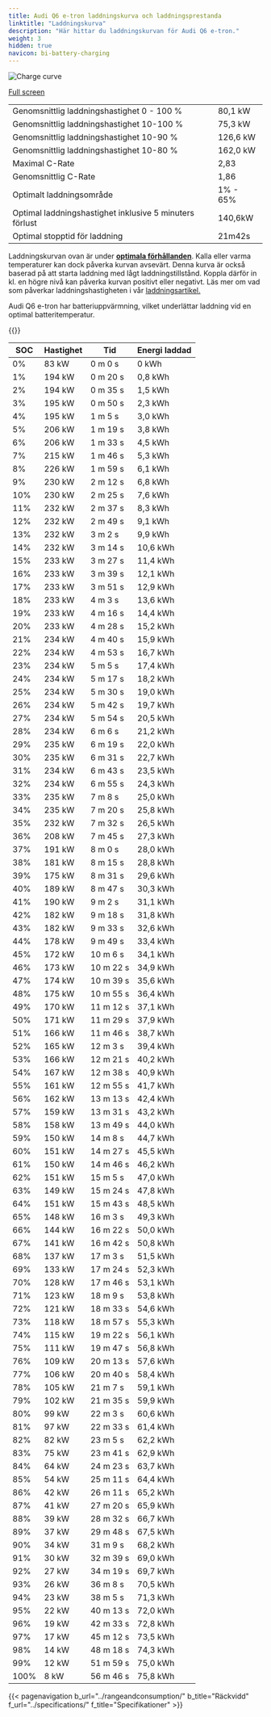 ```yaml
---
title: Audi Q6 e-tron laddningskurva och laddningsprestanda
linktitle: "Laddningskurva"
description: "Här hittar du laddningskurvan för Audi Q6 e-tron."
weight: 3
hidden: true
navicon: bi-battery-charging
---
```

<!-- markdownlint-disable MD033 -->
<img src="/images/models/audi/q6_e-tron/q6_e-tron/chargingcurve.svg" alt="Charge curve" class="img-fluid">

[Full screen](/images/models/audi/q6_e-tron/q6_e-tron/chargingcurve.svg)


<table class="table table-striped border">
<tbody>
<tr>
<td>Genomsnittlig laddningshastighet 0 - 100 %</td><td>80,1 kW</td>
</tr>
<tr>
<td>Genomsnittlig laddningshastighet 10-100 %</td><td>75,3 kW</td>
</tr>
<tr>
<td>Genomsnittlig laddningshastighet 10-90 %</td><td>126,6 kW</td>
</tr>
<tr>
<td>Genomsnittlig laddningshastighet 10-80 %</td><td>162,0 kW</td>
</tr>
<tr>
<td>Maximal C-Rate</td><td>2,83</td>
</tr>
<tr>
<td>Genomsnittlig C-Rate</td><td>1,86</td>
</tr>
<tr>
<td>Optimalt laddningsområde</td><td>1% - 65%</td>
</tr>
<tr>
<td>Optimal laddningshastighet inklusive 5 minuters förlust</td><td>140,6kW</td>
</tr>
<tr>
<td>Optimal stopptid för laddning</td><td>21m42s</td>
</tr>
</tbody>
</table>


Laddningskurvan ovan är under **[optimala förhållanden](../../../../../technology/battery/charging/#temperatur)**. Kalla eller varma temperaturer kan dock påverka kurvan avsevärt. Denna kurva är också baserad på att starta laddning med lågt laddningstillstånd. Koppla därför in kl. en högre nivå kan påverka kurvan positivt eller negativt. Läs mer om vad som påverkar laddningshastigheten i vår [laddningsartikel.](../../../../../technology/battery/charging/)


Audi Q6 e-tron har batteriuppvärmning, vilket underlättar laddning vid en optimal batteritemperatur.


{{<evkxdisplayaddarticle />}}
<table class="table table-striped border">
<thead>
<tr><th>SOC</th><th>Hastighet</th><th>Tid</th><th>Energi laddad</th></tr>
</thead>
<tbody>
<tr>
<td>0%</td><td>83 kW</td><td> 0 m 0 s </td><td>0 kWh </td>
</tr>
<tr>
<td>1%</td><td>194 kW</td><td> 0 m 20 s </td><td>0,8 kWh </td>
</tr>
<tr>
<td>2%</td><td>194 kW</td><td> 0 m 35 s </td><td>1,5 kWh </td>
</tr>
<tr>
<td>3%</td><td>195 kW</td><td> 0 m 50 s </td><td>2,3 kWh </td>
</tr>
<tr>
<td>4%</td><td>195 kW</td><td> 1 m 5 s </td><td>3,0 kWh </td>
</tr>
<tr>
<td>5%</td><td>206 kW</td><td> 1 m 19 s </td><td>3,8 kWh </td>
</tr>
<tr>
<td>6%</td><td>206 kW</td><td> 1 m 33 s </td><td>4,5 kWh </td>
</tr>
<tr>
<td>7%</td><td>215 kW</td><td> 1 m 46 s </td><td>5,3 kWh </td>
</tr>
<tr>
<td>8%</td><td>226 kW</td><td> 1 m 59 s </td><td>6,1 kWh </td>
</tr>
<tr>
<td>9%</td><td>230 kW</td><td> 2 m 12 s </td><td>6,8 kWh </td>
</tr>
<tr>
<td>10%</td><td>230 kW</td><td> 2 m 25 s </td><td>7,6 kWh </td>
</tr>
<tr>
<td>11%</td><td>232 kW</td><td> 2 m 37 s </td><td>8,3 kWh </td>
</tr>
<tr>
<td>12%</td><td>232 kW</td><td> 2 m 49 s </td><td>9,1 kWh </td>
</tr>
<tr>
<td>13%</td><td>232 kW</td><td> 3 m 2 s </td><td>9,9 kWh </td>
</tr>
<tr>
<td>14%</td><td>232 kW</td><td> 3 m 14 s </td><td>10,6 kWh </td>
</tr>
<tr>
<td>15%</td><td>233 kW</td><td> 3 m 27 s </td><td>11,4 kWh </td>
</tr>
<tr>
<td>16%</td><td>233 kW</td><td> 3 m 39 s </td><td>12,1 kWh </td>
</tr>
<tr>
<td>17%</td><td>233 kW</td><td> 3 m 51 s </td><td>12,9 kWh </td>
</tr>
<tr>
<td>18%</td><td>233 kW</td><td> 4 m 3 s </td><td>13,6 kWh </td>
</tr>
<tr>
<td>19%</td><td>233 kW</td><td> 4 m 16 s </td><td>14,4 kWh </td>
</tr>
<tr>
<td>20%</td><td>233 kW</td><td> 4 m 28 s </td><td>15,2 kWh </td>
</tr>
<tr>
<td>21%</td><td>234 kW</td><td> 4 m 40 s </td><td>15,9 kWh </td>
</tr>
<tr>
<td>22%</td><td>234 kW</td><td> 4 m 53 s </td><td>16,7 kWh </td>
</tr>
<tr>
<td>23%</td><td>234 kW</td><td> 5 m 5 s </td><td>17,4 kWh </td>
</tr>
<tr>
<td>24%</td><td>234 kW</td><td> 5 m 17 s </td><td>18,2 kWh </td>
</tr>
<tr>
<td>25%</td><td>234 kW</td><td> 5 m 30 s </td><td>19,0 kWh </td>
</tr>
<tr>
<td>26%</td><td>234 kW</td><td> 5 m 42 s </td><td>19,7 kWh </td>
</tr>
<tr>
<td>27%</td><td>234 kW</td><td> 5 m 54 s </td><td>20,5 kWh </td>
</tr>
<tr>
<td>28%</td><td>234 kW</td><td> 6 m 6 s </td><td>21,2 kWh </td>
</tr>
<tr>
<td>29%</td><td>235 kW</td><td> 6 m 19 s </td><td>22,0 kWh </td>
</tr>
<tr>
<td>30%</td><td>235 kW</td><td> 6 m 31 s </td><td>22,7 kWh </td>
</tr>
<tr>
<td>31%</td><td>234 kW</td><td> 6 m 43 s </td><td>23,5 kWh </td>
</tr>
<tr>
<td>32%</td><td>234 kW</td><td> 6 m 55 s </td><td>24,3 kWh </td>
</tr>
<tr>
<td>33%</td><td>235 kW</td><td> 7 m 8 s </td><td>25,0 kWh </td>
</tr>
<tr>
<td>34%</td><td>235 kW</td><td> 7 m 20 s </td><td>25,8 kWh </td>
</tr>
<tr>
<td>35%</td><td>232 kW</td><td> 7 m 32 s </td><td>26,5 kWh </td>
</tr>
<tr>
<td>36%</td><td>208 kW</td><td> 7 m 45 s </td><td>27,3 kWh </td>
</tr>
<tr>
<td>37%</td><td>191 kW</td><td> 8 m 0 s </td><td>28,0 kWh </td>
</tr>
<tr>
<td>38%</td><td>181 kW</td><td> 8 m 15 s </td><td>28,8 kWh </td>
</tr>
<tr>
<td>39%</td><td>175 kW</td><td> 8 m 31 s </td><td>29,6 kWh </td>
</tr>
<tr>
<td>40%</td><td>189 kW</td><td> 8 m 47 s </td><td>30,3 kWh </td>
</tr>
<tr>
<td>41%</td><td>190 kW</td><td> 9 m 2 s </td><td>31,1 kWh </td>
</tr>
<tr>
<td>42%</td><td>182 kW</td><td> 9 m 18 s </td><td>31,8 kWh </td>
</tr>
<tr>
<td>43%</td><td>182 kW</td><td> 9 m 33 s </td><td>32,6 kWh </td>
</tr>
<tr>
<td>44%</td><td>178 kW</td><td> 9 m 49 s </td><td>33,4 kWh </td>
</tr>
<tr>
<td>45%</td><td>172 kW</td><td> 10 m 6 s </td><td>34,1 kWh </td>
</tr>
<tr>
<td>46%</td><td>173 kW</td><td> 10 m 22 s </td><td>34,9 kWh </td>
</tr>
<tr>
<td>47%</td><td>174 kW</td><td> 10 m 39 s </td><td>35,6 kWh </td>
</tr>
<tr>
<td>48%</td><td>175 kW</td><td> 10 m 55 s </td><td>36,4 kWh </td>
</tr>
<tr>
<td>49%</td><td>170 kW</td><td> 11 m 12 s </td><td>37,1 kWh </td>
</tr>
<tr>
<td>50%</td><td>171 kW</td><td> 11 m 29 s </td><td>37,9 kWh </td>
</tr>
<tr>
<td>51%</td><td>166 kW</td><td> 11 m 46 s </td><td>38,7 kWh </td>
</tr>
<tr>
<td>52%</td><td>165 kW</td><td> 12 m 3 s </td><td>39,4 kWh </td>
</tr>
<tr>
<td>53%</td><td>166 kW</td><td> 12 m 21 s </td><td>40,2 kWh </td>
</tr>
<tr>
<td>54%</td><td>167 kW</td><td> 12 m 38 s </td><td>40,9 kWh </td>
</tr>
<tr>
<td>55%</td><td>161 kW</td><td> 12 m 55 s </td><td>41,7 kWh </td>
</tr>
<tr>
<td>56%</td><td>162 kW</td><td> 13 m 13 s </td><td>42,4 kWh </td>
</tr>
<tr>
<td>57%</td><td>159 kW</td><td> 13 m 31 s </td><td>43,2 kWh </td>
</tr>
<tr>
<td>58%</td><td>158 kW</td><td> 13 m 49 s </td><td>44,0 kWh </td>
</tr>
<tr>
<td>59%</td><td>150 kW</td><td> 14 m 8 s </td><td>44,7 kWh </td>
</tr>
<tr>
<td>60%</td><td>151 kW</td><td> 14 m 27 s </td><td>45,5 kWh </td>
</tr>
<tr>
<td>61%</td><td>150 kW</td><td> 14 m 46 s </td><td>46,2 kWh </td>
</tr>
<tr>
<td>62%</td><td>151 kW</td><td> 15 m 5 s </td><td>47,0 kWh </td>
</tr>
<tr>
<td>63%</td><td>149 kW</td><td> 15 m 24 s </td><td>47,8 kWh </td>
</tr>
<tr>
<td>64%</td><td>151 kW</td><td> 15 m 43 s </td><td>48,5 kWh </td>
</tr>
<tr>
<td>65%</td><td>148 kW</td><td> 16 m 3 s </td><td>49,3 kWh </td>
</tr>
<tr>
<td>66%</td><td>144 kW</td><td> 16 m 22 s </td><td>50,0 kWh </td>
</tr>
<tr>
<td>67%</td><td>141 kW</td><td> 16 m 42 s </td><td>50,8 kWh </td>
</tr>
<tr>
<td>68%</td><td>137 kW</td><td> 17 m 3 s </td><td>51,5 kWh </td>
</tr>
<tr>
<td>69%</td><td>133 kW</td><td> 17 m 24 s </td><td>52,3 kWh </td>
</tr>
<tr>
<td>70%</td><td>128 kW</td><td> 17 m 46 s </td><td>53,1 kWh </td>
</tr>
<tr>
<td>71%</td><td>123 kW</td><td> 18 m 9 s </td><td>53,8 kWh </td>
</tr>
<tr>
<td>72%</td><td>121 kW</td><td> 18 m 33 s </td><td>54,6 kWh </td>
</tr>
<tr>
<td>73%</td><td>118 kW</td><td> 18 m 57 s </td><td>55,3 kWh </td>
</tr>
<tr>
<td>74%</td><td>115 kW</td><td> 19 m 22 s </td><td>56,1 kWh </td>
</tr>
<tr>
<td>75%</td><td>111 kW</td><td> 19 m 47 s </td><td>56,8 kWh </td>
</tr>
<tr>
<td>76%</td><td>109 kW</td><td> 20 m 13 s </td><td>57,6 kWh </td>
</tr>
<tr>
<td>77%</td><td>106 kW</td><td> 20 m 40 s </td><td>58,4 kWh </td>
</tr>
<tr>
<td>78%</td><td>105 kW</td><td> 21 m 7 s </td><td>59,1 kWh </td>
</tr>
<tr>
<td>79%</td><td>102 kW</td><td> 21 m 35 s </td><td>59,9 kWh </td>
</tr>
<tr>
<td>80%</td><td>99 kW</td><td> 22 m 3 s </td><td>60,6 kWh </td>
</tr>
<tr>
<td>81%</td><td>97 kW</td><td> 22 m 33 s </td><td>61,4 kWh </td>
</tr>
<tr>
<td>82%</td><td>82 kW</td><td> 23 m 5 s </td><td>62,2 kWh </td>
</tr>
<tr>
<td>83%</td><td>75 kW</td><td> 23 m 41 s </td><td>62,9 kWh </td>
</tr>
<tr>
<td>84%</td><td>64 kW</td><td> 24 m 23 s </td><td>63,7 kWh </td>
</tr>
<tr>
<td>85%</td><td>54 kW</td><td> 25 m 11 s </td><td>64,4 kWh </td>
</tr>
<tr>
<td>86%</td><td>42 kW</td><td> 26 m 11 s </td><td>65,2 kWh </td>
</tr>
<tr>
<td>87%</td><td>41 kW</td><td> 27 m 20 s </td><td>65,9 kWh </td>
</tr>
<tr>
<td>88%</td><td>39 kW</td><td> 28 m 32 s </td><td>66,7 kWh </td>
</tr>
<tr>
<td>89%</td><td>37 kW</td><td> 29 m 48 s </td><td>67,5 kWh </td>
</tr>
<tr>
<td>90%</td><td>34 kW</td><td> 31 m 9 s </td><td>68,2 kWh </td>
</tr>
<tr>
<td>91%</td><td>30 kW</td><td> 32 m 39 s </td><td>69,0 kWh </td>
</tr>
<tr>
<td>92%</td><td>27 kW</td><td> 34 m 19 s </td><td>69,7 kWh </td>
</tr>
<tr>
<td>93%</td><td>26 kW</td><td> 36 m 8 s </td><td>70,5 kWh </td>
</tr>
<tr>
<td>94%</td><td>23 kW</td><td> 38 m 5 s </td><td>71,3 kWh </td>
</tr>
<tr>
<td>95%</td><td>22 kW</td><td> 40 m 13 s </td><td>72,0 kWh </td>
</tr>
<tr>
<td>96%</td><td>19 kW</td><td> 42 m 33 s </td><td>72,8 kWh </td>
</tr>
<tr>
<td>97%</td><td>17 kW</td><td> 45 m 12 s </td><td>73,5 kWh </td>
</tr>
<tr>
<td>98%</td><td>14 kW</td><td> 48 m 18 s </td><td>74,3 kWh </td>
</tr>
<tr>
<td>99%</td><td>12 kW</td><td> 51 m 59 s </td><td>75,0 kWh </td>
</tr>
<tr>
<td>100%</td><td>8 kW</td><td> 56 m 46 s </td><td>75,8 kWh </td>
</tr>
</tbody>
</table>


{{< pagenavigation b_url="../rangeandconsumption/" b_title="Räckvidd" f_url="../specifications/" f_title="Specifikationer" >}}
